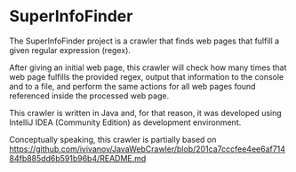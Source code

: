 # SuperInfoFinder
The SuperInfoFinder project is a crawler that finds web pages that fulfill a given regular expression (regex).

After giving an initial web page, this crawler will check how many times that web page fulfills the provided regex, output that information to the console and to a file, and perform the same actions for all web pages found referenced inside the processed web page.

This crawler is written in Java and, for that reason, it was developed using IntelliJ IDEA (Community Edition) as development environment.

Conceptually speaking, this crawler is partially based on https://github.com/ivivanov/JavaWebCrawler/blob/201ca7cccfee4ee6af71484fb885dd6b591b96b4/README.md
